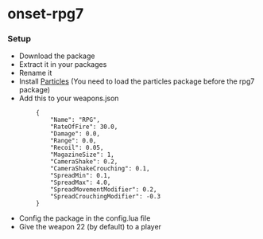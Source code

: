 # onset-rpg7

### Setup
* Download the package
* Extract it in your packages
* Rename it
* Install [Particles](https://github.com/vugi99/onset-particles) (You need to load the particles package before the rpg7 package)
* Add this to your weapons.json
```
		{
			"Name": "RPG",
			"RateOfFire": 30.0,
			"Damage": 0.0,
			"Range": 0.0,
			"Recoil": 0.05,
			"MagazineSize": 1,
			"CameraShake": 0.2,
			"CameraShakeCrouching": 0.1,
			"SpreadMin": 0.1,
			"SpreadMax": 4.0,
			"SpreadMovementModifier": 0.2,
			"SpreadCrouchingModifier": -0.3
		}
```
* Config the package in the config.lua file
* Give the weapon 22 (by default) to a player